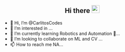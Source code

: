 <h2 align="center">Hi there <img src="https://media.giphy.com/media/hvRJCLFzcasrR4ia7z/giphy.gif" width="25"></h1>

- 👋 Hi, I’m @CarlitosCodes
- 👀 I’m interested in ...
- 🌱 I’m currently learning Robotics and Automation 🤖...
- 💞️ I’m looking to collaborate on ML and CV ...
- 📫 How to reach me NA...

<!---
CarlitosCodes/CarlitosCodes is a ✨ special ✨ repository because its `README.md` (this file) appears on your GitHub profile.
You can click the Preview link to take a look at your changes.
--->
